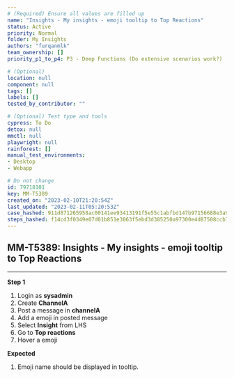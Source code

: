 ```yaml
---
# (Required) Ensure all values are filled up
name: "Insights - My insights - emoji tooltip to Top Reactions"
status: Active
priority: Normal
folder: My Insights
authors: "furqanmlk"
team_ownership: []
priority_p1_to_p4: P3 - Deep Functions (Do extensive scenarios work?)

# (Optional)
location: null
component: null
tags: []
labels: []
tested_by_contributor: ""

# (Optional) Test type and tools
cypress: To Do
detox: null
mmctl: null
playwright: null
rainforest: []
manual_test_environments: 
- Desktop
- Webapp

# Do not change
id: 79718101
key: MM-T5389
created_on: "2023-02-10T21:20:54Z"
last_updated: "2023-02-11T05:20:53Z"
case_hashed: 911d871265958ac00141ee93413191f5e55c1abfbd147b97156688e3a9c9e1e8eaf8cba03461ece00c8c4ee1d438411e
steps_hashed: f14cd3f0349e07d01b851e3063f5ebd3d385250a97300e4d87508ccb72269cc0bddc3de8507d727109f6b5aa9ca6918b
---
```


<!-- (Auto-generated) Based on frontmatter's "key" and "name" -->

## MM-T5389: Insights - My insights - emoji tooltip to Top Reactions

---

**Step 1**

1. Login as **sysadmin**
2. Create **ChannelA**
3. Post a message in **channelA**
4. Add a emoji in posted message
5. Select **Insight** from LHS
6. Go to **Top reactions**
7. Hover a emoji

**Expected**

1. Emoji name should be displayed in tooltip.
